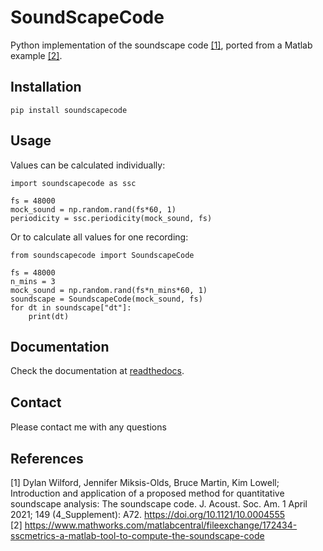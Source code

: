 # SoundScapeCode

Python implementation of the soundscape code [[1]](#1), ported from a Matlab example [[2]](#2).

## Installation
```
pip install soundscapecode
```

## Usage
Values can be calculated individually:
```
import soundscapecode as ssc

fs = 48000
mock_sound = np.random.rand(fs*60, 1)
periodicity = ssc.periodicity(mock_sound, fs)
```

Or to calculate all values for one recording:
```
from soundscapecode import SoundscapeCode

fs = 48000
n_mins = 3
mock_sound = np.random.rand(fs*n_mins*60, 1)
soundscape = SoundscapeCode(mock_sound, fs)
for dt in soundscape["dt"]:
    print(dt)
```

## Documentation
Check the documentation at <a href=https://soundscapecode.readthedocs.io/en/latest>readthedocs</a>.

## Contact
Please contact me with any questions
<a href=https://au.linkedin.com/in/james-kemp-11874a93><img src=https://blog-assets.hootsuite.com/wp-content/uploads/2018/09/In-2C-54px-R.png
    width = 18 height = 15 /></a>
<a href=https://www.researchgate.net/profile/James_Kemp6><img src=https://www.researchgate.net/apple-touch-icon-180x180.png
    width=15 height=15 /></a>

## References
<a id="1">[1]</a>
Dylan Wilford, Jennifer Miksis-Olds, Bruce Martin, Kim Lowell; Introduction and application of a proposed method for quantitative soundscape analysis: The soundscape code. J. Acoust. Soc. Am. 1 April 2021; 149 (4_Supplement): A72. https://doi.org/10.1121/10.0004555
</br>
<a id="2">[2]</a>
https://www.mathworks.com/matlabcentral/fileexchange/172434-sscmetrics-a-matlab-tool-to-compute-the-soundscape-code